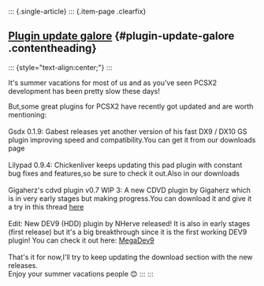 ::: {.single-article}
::: {.item-page .clearfix}
## [Plugin update galore](/125-plugin-update-galore.html) {#plugin-update-galore .contentheading}

::: {style="text-align:center;"}
:::

It\'s summer vacations for most of us and as you\'ve seen PCSX2
development has been pretty slow these days!

But,some great plugins for PCSX2 have recently got updated and are worth
mentioning:\
\
Gsdx 0.1.9: Gabest releases yet another version of his fast DX9 / DX10
GS plugin improving speed and compatibility.You can get it from our
downloads page\
\
Lilypad 0.9.4: Chickenliver keeps updating this pad plugin with constant
bug fixes and features,so be sure to check it out.Also in our downloads\
\
Gigaherz\'s cdvd plugin v0.7 WIP 3: A new CDVD plugin by Gigaherz which
is in very early stages but making progress.You can download it and give
it a try in this thread
[here](http://forums.pcsx2.net/thread-2354.html)\
\
Edit: New DEV9 (HDD) plugin by NHerve released! It is also in early
stages (first release) but it\'s a big breakthrough since it is the
first working DEV9 plugin! You can check it out here:
[MegaDev9](http://forums.ngemu.com/ps2-plugin-questions-troubleshooting/109713-megadev9-plugin.html)\
\
That\'s it for now,I\'ll try to keep updating the download section with
the new releases.\
Enjoy your summer vacations people
😊
:::
:::
